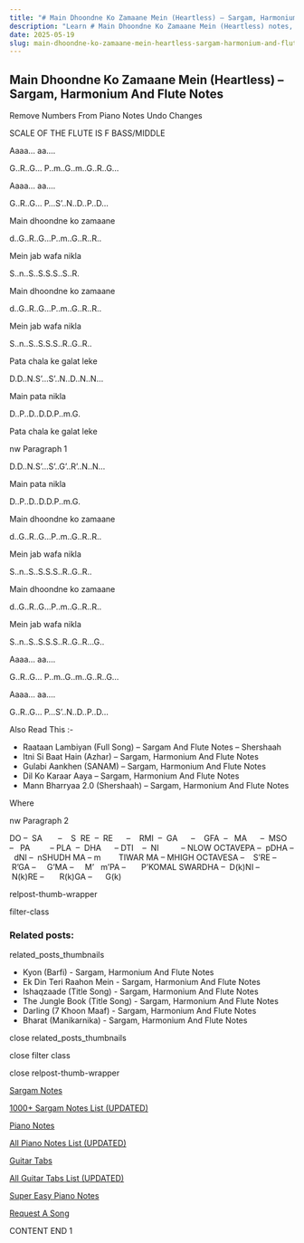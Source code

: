 ```yaml
---
title: "# Main Dhoondne Ko Zamaane Mein (Heartless) – Sargam, Harmonium And Flute Notes"
description: "Learn # Main Dhoondne Ko Zamaane Mein (Heartless) notes, sargam, harmonium notations and flute notes. Easy step-by-step tutorial for beginners."
date: 2025-05-19
slug: main-dhoondne-ko-zamaane-mein-heartless-sargam-harmonium-and-flute-notes
---
```


## Main Dhoondne Ko Zamaane Mein (Heartless) – Sargam, Harmonium And Flute Notes

Remove Numbers From Piano Notes
Undo Changes

SCALE OF THE FLUTE IS F BASS/MIDDLE

Aaaa… aa….

G..R..G… P..m..G..m..G..R..G…

Aaaa… aa….

G..R..G… P…S’..N..D..P..D…

Main dhoondne ko zamaane

d..G..R..G…P..m..G..R..R..

Mein jab wafa nikla

S..n..S..S.S.S..S..R.

Main dhoondne ko zamaane

d..G..R..G…P..m..G..R..R..

Mein jab wafa nikla

S..n..S..S.S.S..R..G..R..

Pata chala ke galat leke

D.D..N.S’…S’..N..D..N..N…

Main pata nikla

D..P..D..D.D.P..m.G.

Pata chala ke galat leke

nw Paragraph 1

D.D..N.S’…S’..G’..R’..N..N…

Main pata nikla

D..P..D..D.D.P..m.G.

Main dhoondne ko zamaane

d..G..R..G…P..m..G..R..R..

Mein jab wafa nikla

S..n..S..S.S.S..R..G..R..

Main dhoondne ko zamaane

d..G..R..G…P..m..G..R..R..

Mein jab wafa nikla

S..n..S..S.S.S..R..G..R…G..

Aaaa… aa….

G..R..G… P..m..G..m..G..R..G…

Aaaa… aa….

G..R..G… P…S’..N..D..P..D…

Also Read This :-

* Raataan Lambiyan (Full Song) – Sargam And Flute Notes – Shershaah
* Itni Si Baat Hain (Azhar) – Sargam, Harmonium And Flute Notes
* Gulabi Aankhen (SANAM) – Sargam, Harmonium And Flute Notes
* Dil Ko Karaar Aaya – Sargam, Harmonium And Flute Notes
* Mann Bharryaa 2.0 (Shershaah) – Sargam, Harmonium And Flute Notes

Where

nw Paragraph 2

DO –  SA       –    S  RE  –  RE      –    RMI  –  GA      –    GFA  –   MA      –  MSO  –   PA         – PLA  –  DHA      – DTI    –  NI          – NLOW OCTAVEPA –  pDHA –  dNI –  nSHUDH MA – m        TIWAR MA – MHIGH OCTAVESA –    S’RE –     R’GA –     G’MA –     M’   m’PA –       P’KOMAL SWARDHA –  D(k)NI –       N(k)RE –       R(k)GA –      G(k)

relpost-thumb-wrapper

filter-class

### Related posts:

related_posts_thumbnails

* Kyon (Barfi) - Sargam, Harmonium And Flute Notes
* Ek Din Teri Raahon Mein - Sargam, Harmonium And Flute Notes
* Ishaqzaade (Title Song) - Sargam, Harmonium And Flute Notes
* The Jungle Book (Title Song) - Sargam, Harmonium And Flute Notes
* Darling (7 Khoon Maaf) - Sargam, Harmonium And Flute Notes
* Bharat (Manikarnika) - Sargam, Harmonium And Flute Notes

close related_posts_thumbnails

close filter class

close relpost-thumb-wrapper

[Sargam Notes](/sargam-notes.html)

[1000+ Sargam Notes List (UPDATED)](/all-songs-list-sargam-notes.html)

[Piano Notes](/piano-notes.html)

[All Piano Notes List (UPDATED)](/all-songs-list-piano-notes.html)

[Guitar Tabs](/guitar-tabs.html)

[All Guitar Tabs List (UPDATED)](/all-songs-list-guitar-tabs.html)

[Super Easy Piano Notes](https://studywall.in/)

[Request A Song](/request-a-song.html)

CONTENT END 1

